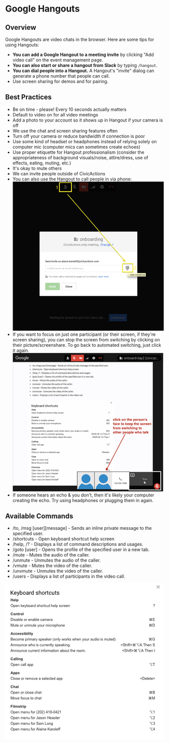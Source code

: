 # Google Hangouts

## Overview

Google Hangouts are video chats in the browser. Here are some tips for using Hangouts:

*   **You can add a Google Hangout to a meeting invite** by clicking "Add video call" on the event management page.
*   **You can also start or share a hangout from Slack** by typing `/hangout`.
*   **You can dial people into a Hangout.** A Hangout's "invite" dialog can generate a phone number that people can call.
*   Use screen sharing for demos and for pairing.

## Best Practices

*   Be on time - please! Every 10 seconds actually matters
*   Default to video on for all video meetings
*   Add a photo to your account so it shows up in Hangout if your camera is off
*   We use the chat and screen sharing features often
*   Turn off your camera or reduce bandwidth if connection is poor
*   Use some kind of headset or headphones instead of relying solely on computer mic (computer mics can sometimes create echoes)
*   Use proper etiquette for Hangout professionalism (consider the appropriateness of background visuals/noise, attire/dress, use of effects, eating, muting, etc.)
*   It's okay to mute others
*   We can invite people outside of CivicActions
*   You can also use the Hangout to call people in via phone: ![call people in via phone](../../images/hangouts-phone.png "Call from hangouts")
*   If you want to focus on just one participant (or their screen, if they're screen sharing), you can stop the screen from switching by clicking on their picture/screenshare. To go back to automated switching, just click it again. ![stop screen switching](../../images/stop_screen_switching_in_hangouts.png "Stop screen switching in hangouts")
*   If someone hears an echo & you don't, then it's likely your computer creating the echo. Try using headphones or plugging them in again.

## Available Commands

*   /to, /msg \[user]\[message] - Sends an inline private message to the specified user.
*   /shortcuts - Open keyboard shortcut help screen
*   /help, /? - Displays a list of command descriptions and usages.
*   /goto \[user] - Opens the profile of the specified user in a new tab.
*   /mute - Mutes the audio of the caller.
*   /unmute - Unmutes the audio of the caller.
*   /vmute - Mutes the video of the caller.
*   /unvmute - Unmutes the video of the caller.
*   /users - Displays a list of participants in the video call.

![Hangouts shortcuts](../../images/hangout-shortcuts.png "Hangouts shortcuts")
